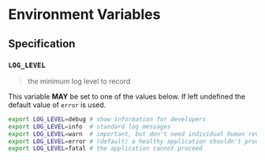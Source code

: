 # Environment Variables

## Specification

### `LOG_LEVEL`

> the minimum log level to record

This variable **MAY** be set to one of the values below.
If left undefined the default value of `error` is used.

```bash
export LOG_LEVEL=debug # show information for developers
export LOG_LEVEL=info  # standard log messages
export LOG_LEVEL=warn  # important, but don't need individual human review
export LOG_LEVEL=error # (default) a healthy application shouldn't produce any errors
export LOG_LEVEL=fatal # the application cannot proceed
```

